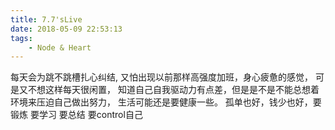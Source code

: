 ```yaml
---
title: 7.7'sLive
date: 2018-05-09 22:53:13
tags:
	- Node & Heart
---
```


  每天会为跳不跳槽扎心纠结, 
又怕出现以前那样高强度加班，身心疲惫的感觉，
可是又不想这样每天很闲置，
知道自己自我驱动力有点差，但是是不是不能总想着环境来压迫自己做出努力，
生活可能还是要健康一些。
孤单也好，钱少也好，要锻炼 要学习 要总结 要control自己
